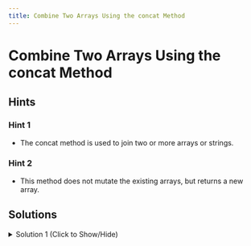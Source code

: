 ```yaml
---
title: Combine Two Arrays Using the concat Method
---
```

# Combine Two Arrays Using the concat Method

## Hints

### Hint 1
- The concat method is used to join two or more arrays or strings.

### Hint 2
- This method does not mutate the existing arrays, but returns a new array.

## Solutions

<details><summary>Solution 1 (Click to Show/Hide)</summary>

```javascript
function nonMutatingConcat(original, attach) {
  // Add your code below this line

  return original.concat(attach);

  // Add your code above this line
}
var first = [1, 2, 3];
var second = [4, 5];
nonMutatingConcat(first, second);
```
</details>
